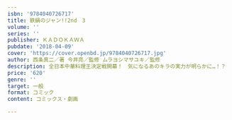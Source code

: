 ```yaml
---
isbn: '9784040726717'
title: 鉄鍋のジャン!!2nd　3
volume: ''
series: ''
publisher: ＫＡＤＯＫＡＷＡ
pubdate: '2018-04-09'
cover: 'https://cover.openbd.jp/9784040726717.jpg'
author: 西条真二／著 今井亮／監修 ムラヨシマサユキ／監修
description: 全日本中華料理王決定戦開幕！　気になるあのキラの実力が明らかに…！？
price: '620'
genre: ''
target: 一般
format: コミック
content: コミックス・劇画

---
```

